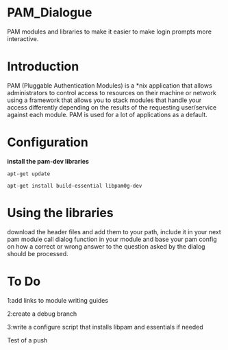 # PAM_Dialogue
PAM modules and libraries to make it easier to make login prompts more interactive.

# Introduction
PAM (Pluggable Authentication Modules) is a *nix application that allows administrators
to control access to resources on their machine or network using a framework that allows
you to stack modules that handle your access differently depending on the results of the
requesting user/service against each module. PAM is used for a lot of applications as a
default.

# Configuration

**install the pam-dev libraries**

`apt-get update                               `

`apt-get install build-essential libpam0g-dev `

# Using the libraries

 download the header files and add them to your path, include it in your next pam module
 call dialog function in your module and base your pam config on how a correct or wrong answer to the question asked
 by the dialog should be processed.

# To Do

1:add links to module writing guides

2:create a debug branch

3:write a configure script that installs libpam and essentials if needed

Test of a push
